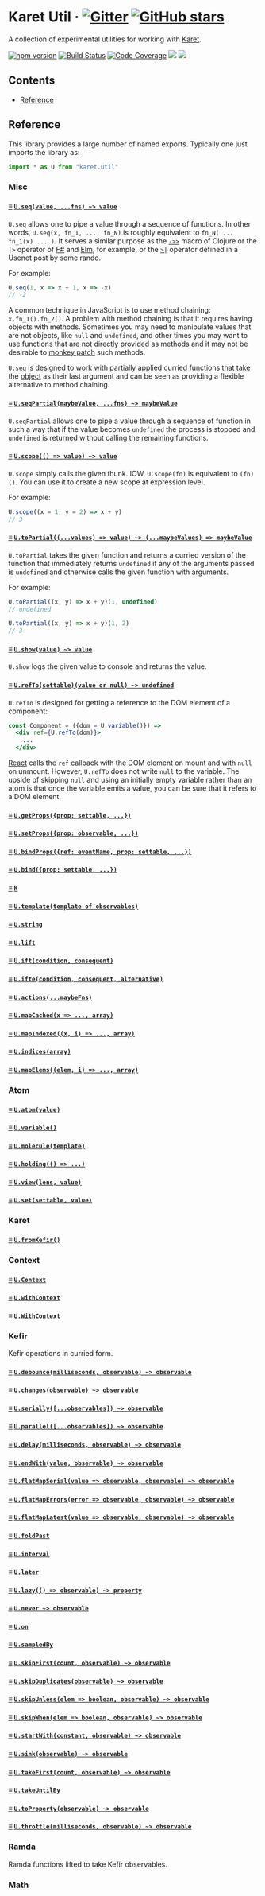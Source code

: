 # <a id="karet-util"></a> Karet Util &middot; [![Gitter](https://img.shields.io/gitter/room/calmm-js/chat.js.svg)](https://gitter.im/calmm-js/chat) [![GitHub stars](https://img.shields.io/github/stars/calmm-js/karet.util.svg?style=social)](https://github.com/calmm-js/karet.util)

A collection of experimental utilities for working with
[Karet](https://github.com/calmm-js/karet).

[![npm version](https://badge.fury.io/js/karet.util.svg)](http://badge.fury.io/js/karet.util)
[![Build Status](https://travis-ci.org/calmm-js/karet.util.svg?branch=master)](https://travis-ci.org/calmm-js/karet.util)
[![Code Coverage](https://img.shields.io/codecov/c/github/calmm-js/karet.util/master.svg)](https://codecov.io/github/calmm-js/karet.util?branch=master)
[![](https://david-dm.org/calmm-js/karet.util.svg)](https://david-dm.org/calmm-js/karet.util)
[![](https://david-dm.org/calmm-js/karet.util/dev-status.svg)](https://david-dm.org/calmm-js/karet.util?type=dev)

## Contents

* [Reference](#reference)

## Reference

This library provides a large number of named exports.  Typically one just
imports the library as:

```js
import * as U from "karet.util"
```

### Misc

#### <a id="U-seq"></a> [≡](#contents) [`U.seq(value, ...fns) ~> value`](#U-seq)

`U.seq` allows one to pipe a value through a sequence of functions.  In other
words, `U.seq(x, fn_1, ..., fn_N)` is roughly equivalent to `fn_N( ... fn_1(x)
... )`.  It serves a similar purpose as
the [`->>`](https://clojuredocs.org/clojure.core/-%3E%3E) macro of Clojure or
the `|>` operator
of
[F#](https://msdn.microsoft.com/en-us/visualfsharpdocs/conceptual/operators.%5b-h%5d-%5d%5b't1,'u%5d-function-%5bfsharp%5d) and
[Elm](http://package.elm-lang.org/packages/elm-lang/core/latest/Basics#|>), for
example, or
the
[`>|`](http://comp.lang.functional.narkive.com/zZJZg20r/a-family-of-function-application-operators-for-standard-ml) operator
defined in a Usenet post by some rando.

For example:

```js
U.seq(1, x => x + 1, x => -x)
// -2
```

A common technique in JavaScript is to use method chaining: `x.fn_1().fn_2()`.
A problem with method chaining is that it requires having objects with methods.
Sometimes you may need to manipulate values that are not objects, like `null`
and `undefined`, and other times you may want to use functions that are not
directly provided as methods and it may not be desirable
to [monkey patch](https://en.wikipedia.org/wiki/Monkey_patch#Pitfalls) such
methods.

`U.seq` is designed to work with partially
applied [curried](https://en.wikipedia.org/wiki/Currying) functions that take
the <a href="https://en.wikipedia.org/wiki/Object_(grammar)">object</a> as their
last argument and can be seen as providing a flexible alternative to method
chaining.

#### <a id="U-seqPartial"></a> [≡](#contents) [`U.seqPartial(maybeValue, ...fns) ~> maybeValue`](#U-seqPartial)

`U.seqPartial` allows one to pipe a value through a sequence of function in such
a way that if the value becomes `undefined` the process is stopped and
`undefined` is returned without calling the remaining functions.

#### <a id="U-scope"></a> [≡](#contents) [`U.scope(() => value) ~> value`](#U-scope)

`U.scope` simply calls the given thunk.  IOW, `U.scope(fn)` is equivalent to
`(fn)()`.  You can use it to create a new scope at expression level.

For example:

```js
U.scope((x = 1, y = 2) => x + y)
// 3
```

#### <a id="U-toPartial"></a> [≡](#contents) [`U.toPartial((...values) => value) ~> (...maybeValues) => maybeValue`](#U-toPartial)

`U.toPartial` takes the given function and returns a curried version of the
function that immediately returns `undefined` if any of the arguments passed is
`undefined` and otherwise calls the given function with arguments.

For example:

```js
U.toPartial((x, y) => x + y)(1, undefined)
// undefined
```

```js
U.toPartial((x, y) => x + y)(1, 2)
// 3
```

#### <a id="U-show"></a> [≡](#contents) [`U.show(value) ~> value`](#U-show)

`U.show` logs the given value to console and returns the value.

#### <a id="U-refTo"></a> [≡](#contents) [`U.refTo(settable)(value or null) ~> undefined`](#U-refTo)

`U.refTo` is designed for getting a reference to the DOM element of a component:

```jsx
const Component = ({dom = U.variable()}) =>
  <div ref={U.refTo(dom)}>
    ...
  </div>
```

[React](https://facebook.github.io/react/docs/refs-and-the-dom.html) calls the
`ref` callback with the DOM element on mount and with `null` on unmount.
However, `U.refTo` does not write `null` to the variable.  The upside of
skipping `null` and using an initially empty variable rather than an atom is
that once the variable emits a value, you can be sure that it refers to a DOM
element.

#### <a id="U-getProps"></a> [≡](#contents) [`U.getProps({prop: settable, ...})`](#U-getProps)
#### <a id="U-setProps"></a> [≡](#contents) [`U.setProps({prop: observable, ...})`](#U-setProps)
#### <a id="U-bindProps"></a> [≡](#contents) [`U.bindProps({ref: eventName, prop: settable, ...})`](#U-bindProps)
#### <a id="U-bind"></a> [≡](#contents) [`U.bind({prop: settable, ...})`](#U-bind)

#### <a id="K"></a> [≡](#contents) [`K`](#K)
#### <a id="U-template"></a> [≡](#contents) [`U.template(template of observables)`](#U-template)
#### <a id="U-string"></a> [≡](#contents) [`U.string`](#U-string)
#### <a id="U-lift"></a> [≡](#contents) [`U.lift`](#U-lift)

#### <a id="U-ift"></a> [≡](#contents) [`U.ift(condition, consequent)`](#U-ift)
#### <a id="U-ifte"></a> [≡](#contents) [`U.ifte(condition, consequent, alternative)`](#U-ifte)

#### <a id="U-actions"></a> [≡](#contents) [`U.actions(...maybeFns)`](#U-actions)

#### <a id="U-mapCached"></a> [≡](#contents) [`U.mapCached(x => ..., array)`](#U-mapCached)
#### <a id="U-mapIndexed"></a> [≡](#contents) [`U.mapIndexed((x, i) => ..., array)`](#U-mapIndexed)
#### <a id="U-indices"></a> [≡](#contents) [`U.indices(array)`](#U-indices)
#### <a id="U-mapElems"></a> [≡](#contents) [`U.mapElems((elem, i) => ..., array)`](#U-mapElems)

### Atom
#### <a id="U-atom"></a> [≡](#contents) [`U.atom(value)`](#U-atom)
#### <a id="U-variable"></a> [≡](#contents) [`U.variable()`](#U-variable)
#### <a id="U-molecule"></a> [≡](#contents) [`U.molecule(template)`](#U-molecule)
#### <a id="U-holding"></a> [≡](#contents) [`U.holding(() => ...)`](#U-holding)
#### <a id="U-view"></a> [≡](#contents) [`U.view(lens, value)`](#U-view)
#### <a id="U-set"></a> [≡](#contents) [`U.set(settable, value)`](#U-set)

### Karet
#### <a id="U-fromKefir"></a> [≡](#contents) [`U.fromKefir()`](#U-fromKefir)

### Context
#### <a id="U-Context"></a> [≡](#contents) [`U.Context`](#U-Context)
#### <a id="U-withContext"></a> [≡](#contents) [`U.withContext`](#U-withContext)
#### <a id="U-WithContext"></a> [≡](#contents) [`U.WithContext`](#U-WithContext)

### Kefir

Kefir operations in curried form.

#### <a id="U-debounce"></a> [≡](#contents) [`U.debounce(milliseconds, observable) ~> observable`](#U-debounce)
#### <a id="U-changes"></a> [≡](#contents) [`U.changes(observable) ~> observable`](#U-changes)
#### <a id="U-serially"></a> [≡](#contents) [`U.serially([...observables]) ~> observable`](#U-serially)
#### <a id="U-parallel"></a> [≡](#contents) [`U.parallel([...observables]) ~> observable`](#U-parallel)
#### <a id="U-delay"></a> [≡](#contents) [`U.delay(milliseconds, observable) ~> observable`](#U-delay)
#### <a id="U-endWith"></a> [≡](#contents) [`U.endWith(value, observable) ~> observable`](#U-endWith)
#### <a id="U-flatMapSerial"></a> [≡](#contents) [`U.flatMapSerial(value => observable, observable) ~> observable`](#U-flatMapSerial)
#### <a id="U-flatMapErrors"></a> [≡](#contents) [`U.flatMapErrors(error => observable, observable) ~> observable`](#U-flatMapErrors)
#### <a id="U-flatMapLatest"></a> [≡](#contents) [`U.flatMapLatest(value => observable, observable) ~> observable`](#U-flatMapLatest)
#### <a id="U-foldPast"></a> [≡](#contents) [`U.foldPast`](#U-foldPast)
#### <a id="U-interval"></a> [≡](#contents) [`U.interval`](#U-interval)
#### <a id="U-later"></a> [≡](#contents) [`U.later`](#U-later)
#### <a id="U-lazy"></a> [≡](#contents) [`U.lazy(() => observable) ~> property`](#U-lazy)
#### <a id="U-never"></a> [≡](#contents) [`U.never ~> observable`](#U-never)
#### <a id="U-on"></a> [≡](#contents) [`U.on`](#U-on)
#### <a id="U-sampledBy"></a> [≡](#contents) [`U.sampledBy`](#U-sampledBy)
#### <a id="U-skipFirst"></a> [≡](#contents) [`U.skipFirst(count, observable) ~> observable`](#U-skipFirst)
#### <a id="U-skipDuplicates"></a> [≡](#contents) [`U.skipDuplicates(observable) ~> observable`](#U-skipDuplicates)
#### <a id="U-skipUnless"></a> [≡](#contents) [`U.skipUnless(elem => boolean, observable) ~> observable`](#U-skipUnless)
#### <a id="U-skipWhen"></a> [≡](#contents) [`U.skipWhen(elem => boolean, observable) ~> observable`](#U-skipWhen)
#### <a id="U-startWith"></a> [≡](#contents) [`U.startWith(constant, observable) ~> observable`](#U-startWith)
#### <a id="U-sink"></a> [≡](#contents) [`U.sink(observable) ~> observable`](#U-sink)
#### <a id="U-takeFirst"></a> [≡](#contents) [`U.takeFirst(count, observable) ~> observable`](#U-takeFirst)
#### <a id="U-takeUntilBy"></a> [≡](#contents) [`U.takeUntilBy`](#U-takeUntilBy)
#### <a id="U-toProperty"></a> [≡](#contents) [`U.toProperty(observable) ~> observable`](#U-toProperty)
#### <a id="U-throttle"></a> [≡](#contents) [`U.throttle(milliseconds, observable) ~> observable`](#U-throttle)

### Ramda

Ramda functions lifted to take Kefir observables.

### Math

